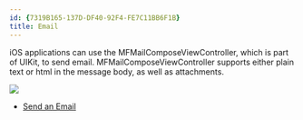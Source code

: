 ```yaml
---
id: {7319B165-137D-DF40-92F4-FE7C11BB6F1B}  
title: Email  
---
```


iOS applications can use the MFMailComposeViewController, which is part of
UIKit, to send email. MFMailComposeViewController supports either plain text or
html in the message body, as well as attachments.

 [ ![](Images/Send_an_Email.png)](Images/Send_an_Email.png)

-   [Send an Email](/recipes/ios/shared_resources/email/send_an_email)